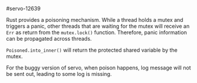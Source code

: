 #servo-12639

Rust provides a poisoning mechanism. While a thread holds a mutex and triggers a panic, other threads that are waiting for the mutex will receive an `Err` as return from the `mutex.lock()` function. Therefore, panic information can be propagated across threads. 

`Poisoned.into_inner()` will return the protected shared variable by the mutex. 

For the buggy version of servo, when poison happens, log message will not be sent out, leading to some log is missing.

